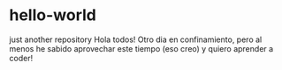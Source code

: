 # hello-world
just another repository
Hola todos!
Otro dia en confinamiento, pero al menos he sabido aprovechar este tiempo (eso creo)
y quiero aprender a coder!
